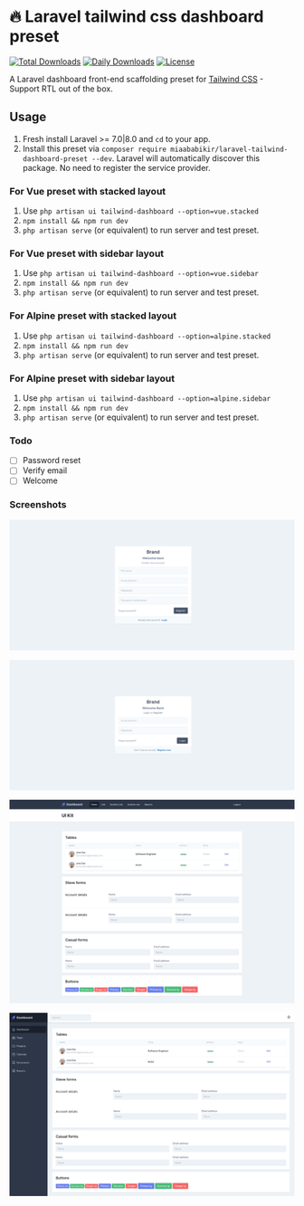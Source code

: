 # :fire: Laravel tailwind css dashboard preset
[![Total Downloads](https://poser.pugx.org/miaababikir/laravel-tailwind-dashboard-preset/downloads)](//packagist.org/packages/miaababikir/laravel-tailwind-dashboard-preset) [![Daily Downloads](https://poser.pugx.org/miaababikir/laravel-tailwind-dashboard-preset/d/daily)](//packagist.org/packages/miaababikir/laravel-tailwind-dashboard-preset) [![License](https://poser.pugx.org/miaababikir/laravel-tailwind-dashboard-preset/license)](//packagist.org/packages/miaababikir/laravel-tailwind-dashboard-preset)

A Laravel dashboard front-end scaffolding preset for [Tailwind CSS](https://tailwindcss.com) - Support RTL out of the box.

## Usage

1. Fresh install Laravel >= 7.0|8.0 and `cd` to your app.
2. Install this preset via `composer require miaababikir/laravel-tailwind-dashboard-preset --dev`. Laravel will automatically discover this package. No need to register the service provider.

### For Vue preset with stacked layout

1. Use `php artisan ui tailwind-dashboard --option=vue.stacked`
2. `npm install && npm run dev`
3. `php artisan serve` (or equivalent) to run server and test preset.

### For Vue preset with sidebar layout

1. Use `php artisan ui tailwind-dashboard --option=vue.sidebar`
2. `npm install && npm run dev`
3. `php artisan serve` (or equivalent) to run server and test preset.

### For Alpine preset with stacked layout

1. Use `php artisan ui tailwind-dashboard --option=alpine.stacked`
2. `npm install && npm run dev`
3. `php artisan serve` (or equivalent) to run server and test preset.

### For Alpine preset with sidebar layout

1. Use `php artisan ui tailwind-dashboard --option=alpine.sidebar`
2. `npm install && npm run dev`
3. `php artisan serve` (or equivalent) to run server and test preset.

### Todo
- [ ] Password reset
- [ ] Verify email
- [ ] Welcome

### Screenshots

![Register](/screenshots/register.png)

![Login](/screenshots/login.png)

![Stacked Dashboard](/screenshots/preset_stacked.png)

![Sidebar Dashboard](/screenshots/preset_sidebar.png)
